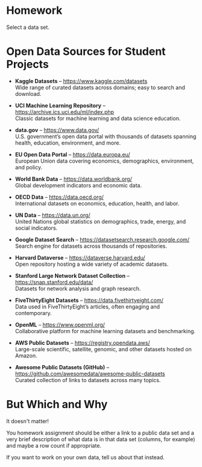 Homework
========

Select a data set.

# Open Data Sources for Student Projects

- **Kaggle Datasets** – <https://www.kaggle.com/datasets>  
  Wide range of curated datasets across domains; easy to search and download.

- **UCI Machine Learning Repository** – <https://archive.ics.uci.edu/ml/index.php>  
  Classic datasets for machine learning and data science education.

- **data.gov** – <https://www.data.gov/>  
  U.S. government’s open data portal with thousands of datasets spanning health, education, environment, and more.

- **EU Open Data Portal** – <https://data.europa.eu/>  
  European Union data covering economics, demographics, environment, and policy.

- **World Bank Data** – <https://data.worldbank.org/>  
  Global development indicators and economic data.

- **OECD Data** – <https://data.oecd.org/>  
  International datasets on economics, education, health, and labor.

- **UN Data** – <https://data.un.org/>  
  United Nations global statistics on demographics, trade, energy, and social indicators.

- **Google Dataset Search** – <https://datasetsearch.research.google.com/>  
  Search engine for datasets across thousands of repositories.

- **Harvard Dataverse** – <https://dataverse.harvard.edu/>  
  Open repository hosting a wide variety of academic datasets.

- **Stanford Large Network Dataset Collection** – <https://snap.stanford.edu/data/>  
  Datasets for network analysis and graph research.

- **FiveThirtyEight Datasets** – <https://data.fivethirtyeight.com/>  
  Data used in FiveThirtyEight’s articles, often engaging and contemporary.

- **OpenML** – <https://www.openml.org/>  
  Collaborative platform for machine learning datasets and benchmarking.

- **AWS Public Datasets** – <https://registry.opendata.aws/>  
  Large-scale scientific, satellite, genomic, and other datasets hosted on Amazon.

- **Awesome Public Datasets (GitHub)** – <https://github.com/awesomedata/awesome-public-datasets>  
  Curated collection of links to datasets across many topics.

But Which and Why
=================

It doesn't matter! 

You homework assignment should be either a link to a public data set and a
very brief description of what data is in that data set (columns, for example)
and maybe a row count if appropriate.

If you want to work on your own data, tell us about that instead.

